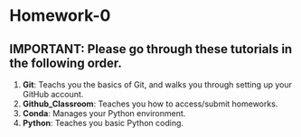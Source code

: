 # Homework-0

## IMPORTANT: Please go through these tutorials in the following order.

1. **Git**: Teachs you the basics of Git, and walks you through setting up your GitHub account.
2. **Github_Classroom**: Teaches you how to access/submit homeworks.
3. **Conda**: Manages your Python environment.
4. **Python**: Teaches you basic Python coding.